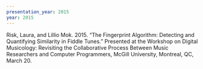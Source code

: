 ```yaml
---
presentation_year: 2015
year: 2015
---
```


Risk, Laura, and Lillio Mok. 2015. “The Fingerprint Algorithm: Detecting and Quantifying Similarity in Fiddle Tunes.” Presented at the Workshop on Digital Musicology: Revisiting the Collaborative Process Between Music Researchers and Computer Programmers, McGill University, Montreal, QC, March 20.